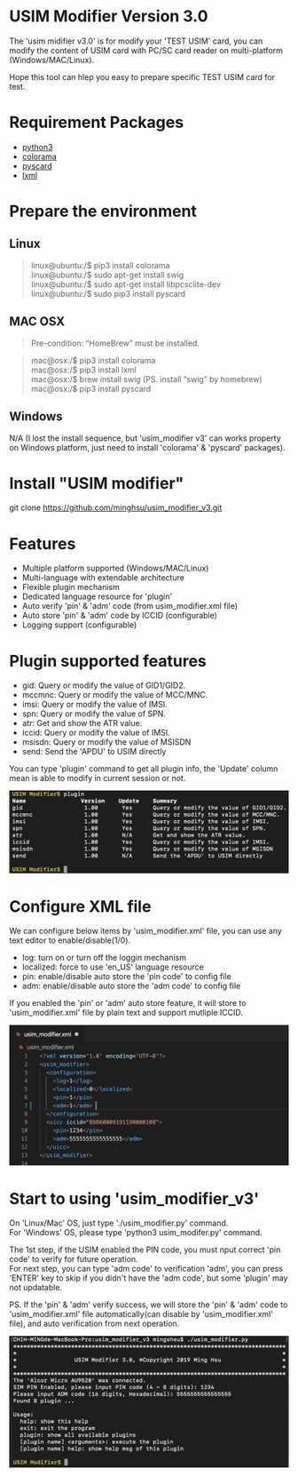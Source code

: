# USIM Modifier Version 3.0

The 'usim midifier v3.0' is for modify your 'TEST USIM' card, you can modify the content of USIM card with PC/SC card reader on multi-platform (Windows/MAC/Linux).  
  
Hope this tool can hlep you easy to prepare specific TEST USIM card for test.

# Requirement Packages

- [python3](https://www.python.org/)
- [colorama](https://pypi.org/project/colorama/)
- [pyscard](https://pyscard.sourceforge.io/)  
- [lxml](https://lxml.de/)  

# Prepare the environment

## Linux
> linux@ubuntu:/$ pip3 install colorama  
> linux@ubuntu:/$ sudo apt-get install swig  
> linux@ubuntu:/$ sudo apt-get install libpcsclite-dev  
> linux@ubuntu:/$ sudo pip3 install pyscard

## MAC OSX
> Pre-condition: “HomeBrew” must be installed.  
  
> mac@osx:/$ pip3 install colorama  
> mac@osx:/$ pip3 install lxml  
> mac@osx:/$ brew install swig  (PS. install “swig” by homebrew)  
> mac@osx:/$ pip3 install pyscard  

## Windows

N/A (I lost the install sequence, but 'usim_modifier v3' can works property on Windows platform, just need to install 'colorama' & 'pyscard' packages).

# Install "USIM modifier"

git clone https://github.com/minghsu/usim_modifier_v3.git

# Features

- Multiple platform supported (Windows/MAC/Linux)
- Multi-language with extendable architecture
- Flexible plugin mechanism
- Dedicated language resource for 'plugin' 
- Auto verify 'pin' & 'adm' code (from usim_modifier.xml file)
- Auto store 'pin' & 'adm' code by ICCID (configurable)
- Logging support (configurable)

# Plugin supported features

- gid: Query or modify the value of GID1/GID2.
- mccmnc: Query or modify the value of MCC/MNC.
- imsi: Query or modify the value of IMSI.
- spn: Query or modify the value of SPN.
- atr: Get and show the ATR value.
- iccid: Query or modify the value of IMSI.
- msisdn: Query or modify the value of MSISDN
- send: Send the 'APDU' to USIM directly

You can type 'plugin' command to get all plugin info, the 'Update' column mean is able to modify in current session or not.  

![plugin](https://github.com/minghsu/usim_modifier_v3/blob/master/docs/images/plugin.png)

# Configure XML file

We can configure below items by 'usim_modifier.xml' file, you can use any text editor to enable/disable(1/0).

- log: turn on or turn off the loggin mechanism
- localized: force to use 'en_US' language resource
- pin: enable/disable auto store the 'pin code' to config file
- adm: enable/disable auto store the 'adm code' to config file

If you enabled the 'pin' or 'adm' auto store feature, it will store to 'usim_modifier.xml' file by plain text and support mutliple ICCID.

![config](https://github.com/minghsu/usim_modifier_v3/blob/master/docs/images/config.png)

# Start to using 'usim_modifier_v3'

On 'Linux/Mac' OS, just type './usim_modifier.py' command.  
For 'Windows' OS, please type 'python3 usim_modifer.py' command.

The 1st step, if the USIM enabled the PIN code, you must nput correct 'pin code' to verify for future operation.  
For next step, you can type 'adm code' to verification 'adm', you can press 'ENTER' key to skip if you didn't have the 'adm code', but some 'plugin' may not updatable.  

PS. If the 'pin' & 'adm' verify success, we will store the 'pin' & 'adm' code to 'usim_modifier.xml' file automatically(can disable by 'usim_modifier.xml' file), and auto verification from next operation.

![startup](https://github.com/minghsu/usim_modifier_v3/blob/master/docs/images/startup.png)
